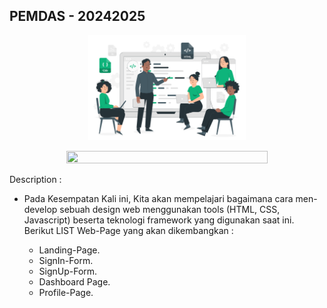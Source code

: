 ## PEMDAS - 20242025
<p align="center">
  <img src="Materi/assets/Coding workshop.svg" style="width:50%; height: 30%;"/>
</p> 
<p align="center">
  <img src="https://capsule-render.vercel.app/api?type=waving&color=gradient&height=150&width=100%&section=footer&text=%5xPEMDAS-FRONTEND%5" style="width:80%; height: 30%;"/>
</p> 
Description :

- Pada Kesempatan Kali ini, Kita akan mempelajari bagaimana cara men-develop sebuah design web menggunakan tools (HTML, CSS, Javascript) beserta teknologi framework yang digunakan saat ini.
  Berikut LIST Web-Page yang akan dikembangkan :

  - Landing-Page.
  - SignIn-Form.
  - SignUp-Form.
  - Dashboard Page.
  - Profile-Page.
